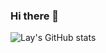 ### Hi there 👋

![Lay's GitHub stats](https://github-readme-stats.vercel.app/api?username=NJUPTlay&show_icons=true&theme=radical)
<!--
**NJUPTlay/NJUPTlay** is a ✨ _special_ ✨ repository because its `README.md` (this file) appears on your GitHub profile.

Here are some ideas to get you started:

- 🔭 I’m currently working on ...
- 🌱 I’m currently learning ...
- 👯 I’m looking to collaborate on ...
- 🤔 I’m looking for help with ...
- 💬 Ask me about ...
- 📫 How to reach me: ...
- 😄 Pronouns: ...
- ⚡ Fun fact: ...
-->
